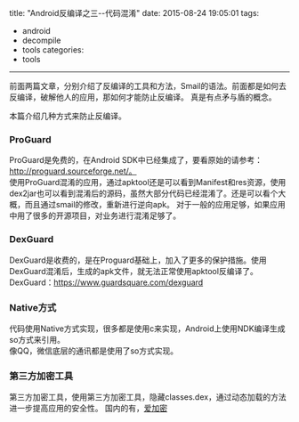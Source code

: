 title: "Android反编译之三--代码混淆"
date: 2015-08-24 19:05:01
tags:
- android
- decompile
- tools
categories:
- tools
---
前面两篇文章，分别介绍了反编译的工具和方法，Smail的语法。前面都是如何去反编译，破解他人的应用，那如何才能防止反编译。
真是有点矛与盾的概念。
<!-- more -->
本篇介绍几种方式来防止反编译。
### ProGuard
ProGuard是免费的，在Android SDK中已经集成了，要看原始的请参考：http://proguard.sourceforge.net/。  
使用ProGuard混淆的应用，通过apktool还是可以看到Manifest和res资源，使用dex2jar也可以看到混淆后的源码，虽然大部分代码已经混淆了。还是可以看个大概，而且通过smail的修改，重新进行逆向apk。
对于一般的应用足够，如果应用中用了很多的开源项目，对业务进行混淆足够了。

### DexGuard
DexGuard是收费的，是在Proguard基础上，加入了更多的保护措施。使用DexGuard混淆后，生成的apk文件，就无法正常使用apktool反编译了。
DexGuard：https://www.guardsquare.com/dexguard

### Native方式
代码使用Native方式实现，很多都是使用c来实现，Android上使用NDK编译生成so方式来引用。  
像QQ，微信底层的通讯都是使用了so方式实现。

### 第三方加密工具
第三方加密工具，使用第三方加密工具，隐藏classes.dex，通过动态加载的方法进一步提高应用的安全性。
国内的有，[爱加密](http://www.ijiami.cn/)
